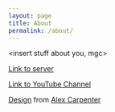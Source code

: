 ```yaml
---
layout: page
title: About
permalink: /about/
---
```

<insert stuff about you, mgc>



<!--- hey so mgc whenever you want to add a link, either do the <a> tag, or do this cool thing where you put links at the bottom formatted like [hiddentag]: <link> and in the body you put [Display name][hiddentag] here's an example: -->

[Link to server][examplehiddentag] 

[Link to YouTube Channel][youtube]

[Design][mjt] from [Alex Carpenter][ac]

[ac]: https://github.com/alexcarpenter
[mjt]: https://github.com/alexcarpenter/material-jekyll-theme
[examplehiddentag]: https://discord.gg/yK3tXpR
[youtube]: https://www.youtube.com/channel/UCcXJcV1AQo7N8D_PCdjdofA
<!-- you can keep the hiddentags and links at the bottom so they don't clutter -->
